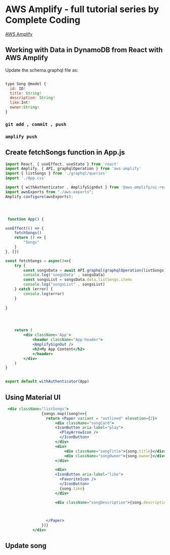 # AWS Amplify - full tutorial series by Complete Coding

 [AWS Amplify](https://www.youtube.com/playlist?list=PLmexTtcbIn_hvPcUm3oAufCtH7dwNAC-g)

## Working with Data in DynamoDB from React with AWS Amplify 

Update the schema.graphql file as:

```javascript

type Song @model {
  id: ID!
  title: String!
  description: String!
  like:Int!
  owner:String!
}
```

### `git add , commit , push`

### `amplify push`

## Create fetchSongs function in App.js

```jsx
import React, { useEffect, useState } from 'react'
import Amplify, { API, graphqlOperation } from 'aws-amplify'
import { listSongs } from './graphql/queries'
import './App.css'

import { withAuthenticator , AmplifySignOut } from '@aws-amplify/ui-react'
import awsExports from "./aws-exports";
Amplify.configure(awsExports);




 function App() {

useEffect(() => {
    fetchSongs()
    return () => {
        "Songs"
    }
}, [])

const fetchSongs = async()=>{
    try {
        const songsData = await API.graphql(graphqlOperation(listSongs))
        console.log('songsData' , songsData)
        const songsList = songsData.data.listSongs.items
        console.log("songsList" , songsList)  
    } catch (error) {
        console.log(error)
    }
    
}




    return (
        <div className='App'>
            <header className="App-header">
            <AmplifySignOut />
            <h2>My App Content</h2>
            </header>
        </div>
    )
}


export default withAuthenticator(App)

```

## Using Material UI

```jsx
 <div className="listSongs">
                {songs.map((song)=>{
                  return <Paper variant = "outlined" elevation={2}>
                      <div className="songCard">
                      <IconButton aria-label="play">
                        <PlayArrowIcon />
                        </IconButton>
                      </div>
                      <div>
                          <div className="songTitle">{song.title}</div>
                          <div className="songOwner">{song.owner}</div>
                      </div>

                      <div>
                      <IconButton aria-label="like">
                        <FavoriteIcon />
                        </IconButton> 
                        {song.like}
                      </div>

                      <div className="songDescription">{song.description}</div>
                      


                  </Paper>
                })}
            </div>

```

## Update song

